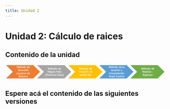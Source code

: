 ```yaml
---
title: Unidad 2
---
```

# Unidad 2: Cálculo de raices

## Contenido de la unidad

<img src="https://github.com/BioAITeamLearning/Metodos_2023_03_UAM/blob/main/images/contenidoU2.png?raw=true"/>

## Espere acá el contenido de las siguientes versiones